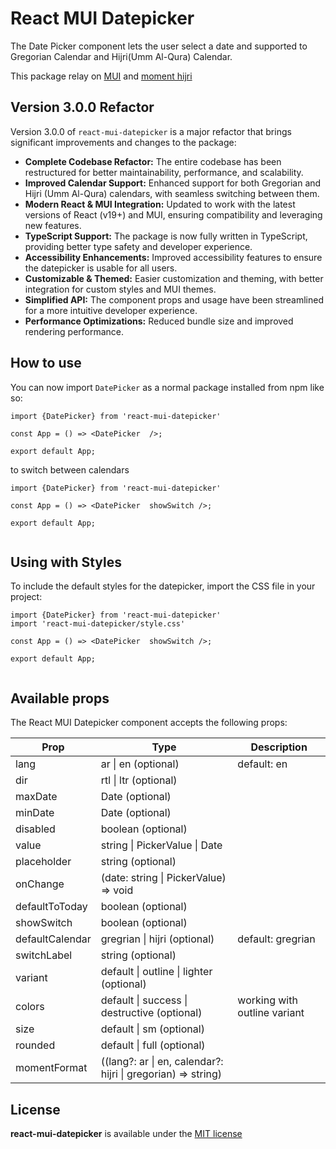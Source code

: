 # React MUI Datepicker

The Date Picker component lets the user select a date and supported to Gregorian Calendar and Hijri(Umm Al-Qura) Calendar.

This package relay on [MUI](https://mui.com/x/react-date-pickers/date-picker/) and [moment hijri](https://www.npmjs.com/package/moment-hijri)

## Version 3.0.0 Refactor

Version 3.0.0 of `react-mui-datepicker` is a major refactor that brings significant improvements and changes to the package:

- **Complete Codebase Refactor:** The entire codebase has been restructured for better maintainability, performance, and scalability.
- **Improved Calendar Support:** Enhanced support for both Gregorian and Hijri (Umm Al-Qura) calendars, with seamless switching between them.
- **Modern React & MUI Integration:** Updated to work with the latest versions of React (v19+) and MUI, ensuring compatibility and leveraging new features.
- **TypeScript Support:** The package is now fully written in TypeScript, providing better type safety and developer experience.
- **Accessibility Enhancements:** Improved accessibility features to ensure the datepicker is usable for all users.
- **Customizable & Themed:** Easier customization and theming, with better integration for custom styles and MUI themes.
- **Simplified API:** The component props and usage have been streamlined for a more intuitive developer experience.
- **Performance Optimizations:** Reduced bundle size and improved rendering performance.

<!-- If you are upgrading from a previous version, please review the updated API and usage examples below, as some props and behaviors may have changed.

For more details, see the [Changelog](https://github.com/engmrms/react-mui-datepicker/releases). -->

## How to use

You can now import `DatePicker` as a normal package installed from npm like so:

```
import {DatePicker} from 'react-mui-datepicker'

const App = () => <DatePicker  />;

export default App;

```

to switch between calendars

```
import {DatePicker} from 'react-mui-datepicker'

const App = () => <DatePicker  showSwitch />;

export default App;


```

## Using with Styles

To include the default styles for the datepicker, import the CSS file in your project:

```
import {DatePicker} from 'react-mui-datepicker'
import 'react-mui-datepicker/style.css'

const App = () => <DatePicker  showSwitch />;

export default App;


```

## Available props

The React MUI Datepicker component accepts the following props:

| Prop            | Type                                                         | Description                  |
| --------------- | ------------------------------------------------------------ | ---------------------------- |
| lang            | ar \| en (optional)                                          | default: en                  |
| dir             | rtl \| ltr (optional)                                        |                              |
| maxDate         | Date (optional)                                              |                              |
| minDate         | Date (optional)                                              |                              |
| disabled        | boolean (optional)                                           |                              |
| value           | string \| PickerValue \| Date                                |                              |
| placeholder     | string (optional)                                            |                              |
| onChange        | (date: string \| PickerValue) => void                        |                              |
| defaultToToday  | boolean (optional)                                           |                              |
| showSwitch      | boolean (optional)                                           |                              |
| defaultCalendar | gregrian \| hijri (optional)                                 | default: gregrian            |
| switchLabel     | string (optional)                                            |                              |
| variant         | default \| outline \| lighter (optional)                     |                              |
| colors          | default \| success \| destructive (optional)                 | working with outline variant |
| size            | default \| sm (optional)                                     |                              |
| rounded         | default \| full (optional)                                   |                              |
| momentFormat    | ((lang?: ar \| en, calendar?: hijri \| gregorian) => string) |                              |

## License

**react-mui-datepicker** is available under the [MIT license](https://github.com/engmrms/react-mui-datepicker/LICENSE)
